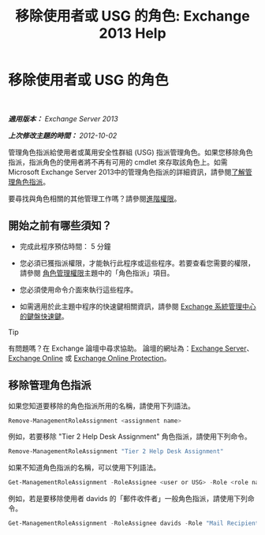 ﻿---
title: '移除使用者或 USG 的角色: Exchange 2013 Help'
TOCTitle: 移除使用者或 USG 的角色
ms:assetid: df3510ef-e0c2-4d3c-81b0-7dc3e70c01a0
ms:mtpsurl: https://technet.microsoft.com/zh-tw/library/Dd351196(v=EXCHG.150)
ms:contentKeyID: 50474444
ms.date: 05/21/2018
mtps_version: v=EXCHG.150
ms.translationtype: MT
---

# 移除使用者或 USG 的角色

 

_**適用版本：** Exchange Server 2013_

_**上次修改主題的時間：** 2012-10-02_

管理角色指派給使用者或萬用安全性群組 (USG) 指派管理角色。如果您移除角色指派，指派角色的使用者將不再有可用的 cmdlet 來存取該角色上。如需 Microsoft Exchange Server 2013中的管理角色指派的詳細資訊，請參閱[了解管理角色指派](understanding-management-role-assignments-exchange-2013-help.md)。

要尋找與角色相關的其他管理工作嗎？請參閱[進階權限](advanced-permissions-exchange-2013-help.md)。

## 開始之前有哪些須知？

  - 完成此程序預估時間： 5 分鐘

  - 您必須已獲指派權限，才能執行此程序或這些程序。若要查看您需要的權限，請參閱 [角色管理權限](role-management-permissions-exchange-2013-help.md)主題中的「角色指派」項目。

  - 您必須使用命令介面來執行這些程序。

  - 如需適用於此主題中程序的快速鍵相關資訊，請參閱 [Exchange 系統管理中心的鍵盤快速鍵](keyboard-shortcuts-in-the-exchange-admin-center-exchange-online-protection-help.md)。


> [!TIP]  
> 有問題嗎？在 Exchange 論壇中尋求協助。 論壇的網址為：<a href="https://go.microsoft.com/fwlink/p/?linkid=60612">Exchange Server</a>、 <a href="https://go.microsoft.com/fwlink/p/?linkid=267542">Exchange Online</a> 或 <a href="https://go.microsoft.com/fwlink/p/?linkid=285351">Exchange Online Protection</a>。


## 移除管理角色指派

如果您知道要移除的角色指派所用的名稱，請使用下列語法。

```powershell
Remove-ManagementRoleAssignment <assignment name>
```

例如，若要移除 "Tier 2 Help Desk Assignment" 角色指派，請使用下列命令。

```powershell
Remove-ManagementRoleAssignment "Tier 2 Help Desk Assignment"
```

如果不知道角色指派的名稱，可以使用下列語法。

```powershell
Get-ManagementRoleAssignment -RoleAssignee <user or USG> -Role <role name> -Delegating <$true | $false> | Remove-ManagementRoleAssignment 
```

例如，若是要移除使用者 davids 的「郵件收件者」一般角色指派，請使用下列命令。

```powershell
Get-ManagementRoleAssignment -RoleAssignee davids -Role "Mail Recipients" -Delegating $false | Remove-ManagementRoleAssignment
```